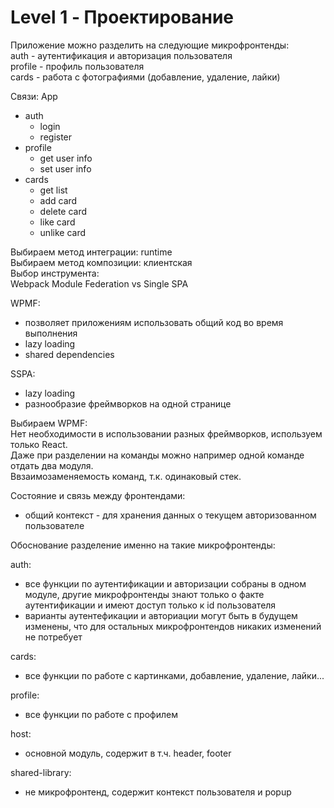 # Level 1 - Проектирование

Приложение можно разделить на следующие микрофронтенды:  
auth - аутентификация и авторизация пользователя  
profile - профиль пользователя  
cards - работа с фотографиями (добавление, удаление, лайки)  

Связи:
App
 - auth
   - login
   - register
 - profile
   - get user info
   - set user info
 - cards
   - get list
   - add card
   - delete card
   - like card
   - unlike card

Выбираем метод интеграции: runtime  
Выбираем метод композиции: клиентская  
Выбор инструмента:  
Webpack Module Federation vs Single SPA  

WPMF:
- позволяет приложениям использовать общий код во время выполнения
- lazy loading
- shared dependencies

SSPA:
- lazy loading
- разнообразие фреймворков на одной странице

Выбираем WPMF:  
Нет необходимости в использовании разных фреймворков, используем только React.  
Даже при разделении на команды можно например одной команде отдать два модуля.  
Ввзаимозаменяемость команд, т.к. одинаковый стек.  

Состояние и связь между фронтендами:
- общий контекст - для хранения данных о текущем авторизованном пользователе 

Обоснование разделение именно на такие микрофронтенды:  

auth:
- все функции по аутентификации и авторизации собраны в одном модуле, другие микрофронтенды знают только о факте аутентификации и имеют доступ только к id пользователя
- варианты аутентефикации и авториации могут быть в будущем изменены, что для остальных микрофронтендов никаких изменений не потребует

cards:
- все функции по работе с картинками, добавление, удаление, лайки...

profile:
- все функции по работе с профилем

host:
- основной модуль, содержит в т.ч. header, footer

shared-library:
- не микрофронтенд, содержит контекст пользователя и popup